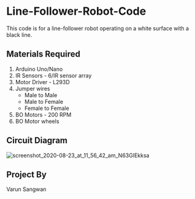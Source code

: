 # Line-Follower-Robot-Code

This code is for a line-follower robot operating on a white surface with a black line. 

<h2> Materials Required </h2>

<ol>
  <li> Arduino Uno/Nano </li>
  <li> IR Sensors - 6/IR sensor array </li>
  <li> Motor Driver - L293D </li>
  <li> Jumper wires
    <ul>
        <li> Male to Male </li>
      <li> Male to Female </li>
      <li> Female to Female </li>
      </ul>
  </li>
  <li> BO Motors - 200 RPM </li>
  <li> BO Motor wheels </li>
  </ol>
  
<h2> Circuit Diagram </h2>

  ![screenshot_2020-08-23_at_11_56_42_am_N63GIEkksa](https://user-images.githubusercontent.com/74721898/180401807-0353a7aa-eae2-452d-b16c-357d7cf32de0.png)

<h2> Project By </h2>
Varun Sangwan
